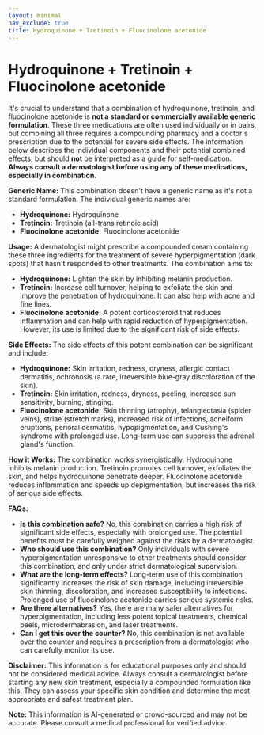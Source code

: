 ```yaml
---
layout: minimal
nav_exclude: true
title: Hydroquinone + Tretinoin + Fluocinolone acetonide
---
```


# Hydroquinone + Tretinoin + Fluocinolone acetonide

It's crucial to understand that a combination of hydroquinone, tretinoin, and fluocinolone acetonide is **not a standard or commercially available generic formulation**.  These three medications are often used individually or in pairs, but combining all three requires a compounding pharmacy and a doctor's prescription due to the potential for severe side effects.  The information below describes the individual components and their potential combined effects, but should **not** be interpreted as a guide for self-medication.  **Always consult a dermatologist before using any of these medications, especially in combination.**


**Generic Name:**  This combination doesn't have a generic name as it's not a standard formulation.  The individual generic names are:

* **Hydroquinone:** Hydroquinone
* **Tretinoin:** Tretinoin (all-trans retinoic acid)
* **Fluocinolone acetonide:** Fluocinolone acetonide


**Usage:**  A dermatologist might prescribe a compounded cream containing these three ingredients for the treatment of severe hyperpigmentation (dark spots) that hasn't responded to other treatments.  The combination aims to:

* **Hydroquinone:** Lighten the skin by inhibiting melanin production.
* **Tretinoin:** Increase cell turnover, helping to exfoliate the skin and improve the penetration of hydroquinone.  It can also help with acne and fine lines.
* **Fluocinolone acetonide:**  A potent corticosteroid that reduces inflammation and can help with rapid reduction of hyperpigmentation.  However, its use is limited due to the significant risk of side effects.


**Side Effects:**  The side effects of this potent combination can be significant and include:

* **Hydroquinone:** Skin irritation, redness, dryness, allergic contact dermatitis, ochronosis (a rare, irreversible blue-gray discoloration of the skin).
* **Tretinoin:** Skin irritation, redness, dryness, peeling, increased sun sensitivity, burning, stinging.
* **Fluocinolone acetonide:** Skin thinning (atrophy), telangiectasia (spider veins), striae (stretch marks), increased risk of infections, acneiform eruptions, perioral dermatitis, hypopigmentation, and Cushing's syndrome with prolonged use.  Long-term use can suppress the adrenal gland's function.


**How it Works:** The combination works synergistically. Hydroquinone inhibits melanin production. Tretinoin promotes cell turnover, exfoliates the skin, and helps hydroquinone penetrate deeper. Fluocinolone acetonide reduces inflammation and speeds up depigmentation, but increases the risk of serious side effects.


**FAQs:**

* **Is this combination safe?**  No, this combination carries a high risk of significant side effects, especially with prolonged use.  The potential benefits must be carefully weighed against the risks by a dermatologist.
* **Who should use this combination?** Only individuals with severe hyperpigmentation unresponsive to other treatments should consider this combination, and only under strict dermatological supervision.
* **What are the long-term effects?** Long-term use of this combination significantly increases the risk of skin damage, including irreversible skin thinning, discoloration, and increased susceptibility to infections.  Prolonged use of fluocinolone acetonide carries serious systemic risks.
* **Are there alternatives?** Yes, there are many safer alternatives for hyperpigmentation, including less potent topical treatments, chemical peels, microdermabrasion, and laser treatments.
* **Can I get this over the counter?** No, this combination is not available over the counter and requires a prescription from a dermatologist who can carefully monitor its use.


**Disclaimer:** This information is for educational purposes only and should not be considered medical advice.  Always consult a dermatologist before starting any new skin treatment, especially a compounded formulation like this.  They can assess your specific skin condition and determine the most appropriate and safest treatment plan.


**Note:** This information is AI-generated or crowd-sourced and may not be accurate. Please consult a medical professional for verified advice.